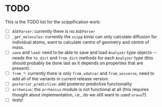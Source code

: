 # TODO

This is the TODO list for the scippification work:

- [ ] `ASEParser`: currently there is no `ASEParser`
- [ ] `_get_molecules`: currently the `scipp` kinisi can only calculate diffusion for individual atoms, want to calculate centre of geometry and centre of mass.
- [ ] `save` and `load`: need to be able to save and load `Analyzer` type objects -- needs the `to_dict` and `from_dict` methods for each `Analyzer` type (this should probably be done last as it depends on properties that are present). 
- [ ] `from_*`: currently there is only `from_xdatcar` and `from_universe`, need to add all of the variants in current release version. 
- [ ] `posterior_predictive`: add posterior predictive functionality
- [ ] `arrhenius`: the `arrhenius` module is not functional at all (this requires thought about implementation, i.e., do we still want to used `uravu`?).
- [ ] tests!
